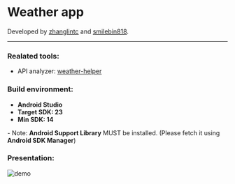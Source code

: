 # Weather app
Developed by [zhanglintc](https://github.com/zhanglintc) and [smilebin818](https://github.com/smilebin818).

---

### Realated tools:
- API analyzer: [weather-helper](https://github.com/zhanglintc/weather-helper) 

### Build environment:
- **Android Studio**
- **Target SDK: 23**
- **Min SDK: 14**

\- Note: **Android Support Library** MUST be installed. (Please fetch it using **Android SDK Manager**)

### Presentation:
![demo](https://raw.githubusercontent.com/zhanglintc/weather/master/gif/demo.gif)



